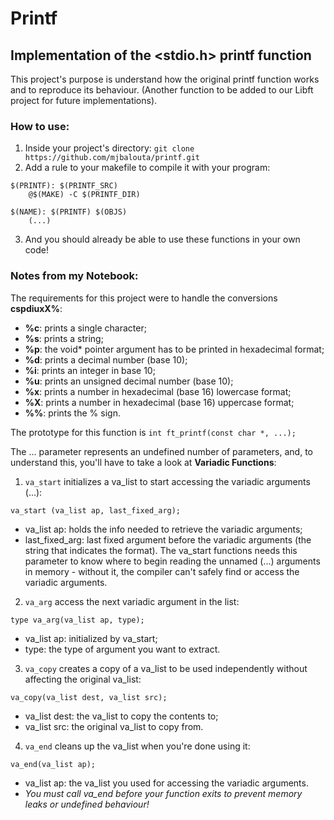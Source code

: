 # Printf
## Implementation of the <stdio.h> printf function

This project's purpose is understand how the original printf function works and to reproduce its behaviour. (Another function to be added to our Libft project for future implementations).

### How to use:
1) Inside your project's directory: `git clone https://github.com/mjbalouta/printf.git`
2) Add a rule to your makefile to compile it with your program:
```
$(PRINTF): $(PRINTF_SRC)
	@$(MAKE) -C $(PRINTF_DIR)

$(NAME): $(PRINTF) $(OBJS)
	(...)
```
3) And you should already be able to use these functions in your own code!

### Notes from my Notebook:

The requirements for this project were to handle the conversions **cspdiuxX%**:

- **%c**: prints a single character;
- **%s**: prints a string;
- **%p**: the void* pointer argument has to be printed in hexadecimal format;
- **%d**: prints a decimal number (base 10);
- **%i**: prints an integer in base 10;
- **%u**: prints an unsigned decimal number (base 10);
- **%x**: prints a number in hexadecimal (base 16) lowercase format;
- **%X**: prints a number in hexadecimal (base 16) uppercase format;
- **%%**: prints the % sign.

The prototype for this function is `int ft_printf(const char *, ...);`

The ... parameter represents an undefined number of parameters, and, to understand this, you'll have to take a look at **Variadic Functions**:

1) `va_start` initializes a va_list to start accessing the variadic arguments (...):
```
va_start (va_list ap, last_fixed_arg);
```
- va_list ap: holds the info needed to retrieve the variadic arguments;
- last_fixed_arg: last fixed argument before the variadic arguments (the string that indicates the format). The va_start functions needs this parameter to know where to begin reading the unnamed (...) arguments in memory - without it, the compiler can't safely find or access the variadic arguments.

2) `va_arg` access the next variadic argument in the list:
```
type va_arg(va_list ap, type);
```
- va_list ap: initialized by va_start;
- type: the type of argument you want to extract.

3) `va_copy` creates a copy of a va_list to be used independently without affecting the original va_list:
```
va_copy(va_list dest, va_list src);
```
- va_list dest: the va_list to copy the contents to;
- va_list src: the original va_list to copy from.

4) `va_end` cleans up the va_list when you're done using it:

```
va_end(va_list ap);
```
- va_list ap: the va_list you used for accessing the variadic arguments.
- *You must call va_end before your function exits to prevent memory leaks or undefined behaviour!*


